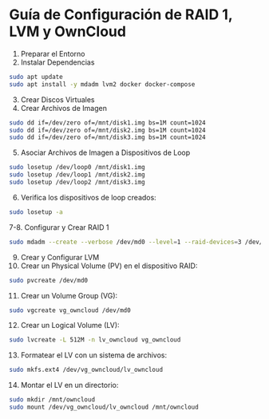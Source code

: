 # Guía de Configuración de RAID 1, LVM y OwnCloud


1. Preparar el Entorno
2. Instalar Dependencias
```bash
sudo apt update
sudo apt install -y mdadm lvm2 docker docker-compose
```
3. Crear Discos Virtuales
4. Crear Archivos de Imagen
```bash
sudo dd if=/dev/zero of=/mnt/disk1.img bs=1M count=1024
sudo dd if=/dev/zero of=/mnt/disk2.img bs=1M count=1024
sudo dd if=/dev/zero of=/mnt/disk3.img bs=1M count=1024
```

5. Asociar Archivos de Imagen a Dispositivos de Loop
```bash
sudo losetup /dev/loop0 /mnt/disk1.img
sudo losetup /dev/loop1 /mnt/disk2.img
sudo losetup /dev/loop2 /mnt/disk3.img
```
6. Verifica los dispositivos de loop creados:
```bash
sudo losetup -a
```
7-8. Configurar y Crear RAID 1
```bash
sudo mdadm --create --verbose /dev/md0 --level=1 --raid-devices=3 /dev/loop0 /dev/loop1 /dev/loop2
```
9. Crear y Configurar LVM
10. Crear un Physical Volume (PV) en el dispositivo RAID:
```bash
sudo pvcreate /dev/md0
```
11. Crear un Volume Group (VG):
```bash
sudo vgcreate vg_owncloud /dev/md0
```
12. Crear un Logical Volume (LV):
```bash
sudo lvcreate -L 512M -n lv_owncloud vg_owncloud
```
13. Formatear el LV con un sistema de archivos:
```bash
sudo mkfs.ext4 /dev/vg_owncloud/lv_owncloud
```
14. Montar el LV en un directorio:
```bash
sudo mkdir /mnt/owncloud
sudo mount /dev/vg_owncloud/lv_owncloud /mnt/owncloud
```
